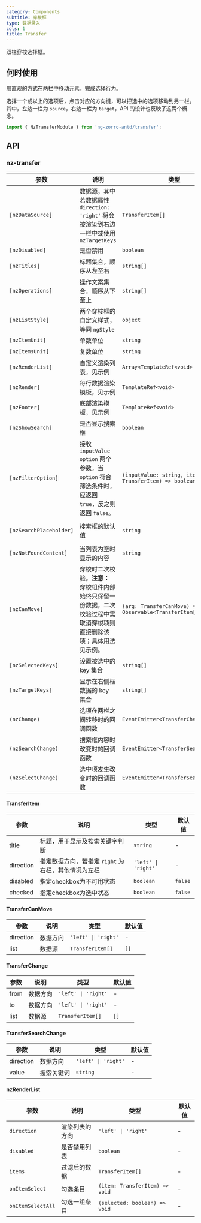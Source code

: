 ```yaml
---
category: Components
subtitle: 穿梭框
type: 数据录入
cols: 1
title: Transfer
---
```


双栏穿梭选择框。

## 何时使用

用直观的方式在两栏中移动元素，完成选择行为。

选择一个或以上的选项后，点击对应的方向键，可以把选中的选项移动到另一栏。
其中，左边一栏为 `source`，右边一栏为 `target`，API 的设计也反映了这两个概念。

```ts
import { NzTransferModule } from 'ng-zorro-antd/transfer';
```

## API

### nz-transfer

| 参数 | 说明 | 类型 | 默认值 |
| --- | --- | --- | --- |
| `[nzDataSource]` | 数据源，其中若数据属性 `direction: 'right'` 将会被渲染到右边一栏中或使用 `nzTargetKeys` | `TransferItem[]` | `[]` |
| `[nzDisabled]` | 是否禁用 | `boolean` | `false` |
| `[nzTitles]` | 标题集合，顺序从左至右 | `string[]` | `['', '']` |
| `[nzOperations]` | 操作文案集合，顺序从下至上 | `string[]` | `['', '']` |
| `[nzListStyle]` | 两个穿梭框的自定义样式，等同 `ngStyle` | `object` | - |
| `[nzItemUnit]` | 单数单位 | `string` | `'项目'` |
| `[nzItemsUnit]` | 复数单位 | `string` | `'项目'` |
| `[nzRenderList]` | 自定义渲染列表，见示例 | `Array<TemplateRef<void> \| null>` | `[null, null]` |
| `[nzRender]` | 每行数据渲染模板，见示例 | `TemplateRef<void>` | - |
| `[nzFooter]` | 底部渲染模板，见示例 | `TemplateRef<void>` | - |
| `[nzShowSearch]` | 是否显示搜索框 | `boolean` | `false` |
| `[nzFilterOption]` | 接收 `inputValue` `option` 两个参数，当 `option` 符合筛选条件时，应返回 `true`，反之则返回 `false`。 | `(inputValue: string, item: TransferItem) => boolean` | - |
| `[nzSearchPlaceholder]` | 搜索框的默认值 | `string` | `'请输入搜索内容'` |
| `[nzNotFoundContent]` | 当列表为空时显示的内容 | `string` | `'列表为空'` |
| `[nzCanMove]` | 穿梭时二次校验。**注意：** 穿梭组件内部始终只保留一份数据，二次校验过程中需取消穿梭项则直接删除该项；具体用法见示例。 | `(arg: TransferCanMove) => Observable<TransferItem[]>` | - |
| `[nzSelectedKeys]` | 设置被选中的 key 集合 | `string[]` | - |
| `[nzTargetKeys]` | 显示在右侧框数据的 key 集合 | `string[]` | - |
| `(nzChange)` | 选项在两栏之间转移时的回调函数 | `EventEmitter<TransferChange>` | - |
| `(nzSearchChange)` | 搜索框内容时改变时的回调函数 | `EventEmitter<TransferSearchChange>` | - |
| `(nzSelectChange)` | 选中项发生改变时的回调函数 | `EventEmitter<TransferSearchChange>` | - |

#### TransferItem

| 参数 | 说明 | 类型 | 默认值 |
| --- | --- | --- | --- |
| title | 标题，用于显示及搜索关键字判断 | `string` | - |
| direction | 指定数据方向，若指定 `right` 为右栏，其他情况为左栏 | `'left' \| 'right'` | - |
| disabled | 指定checkbox为不可用状态 | `boolean` | `false` |
| checked | 指定checkbox为选中状态 | `boolean` | `false` |

#### TransferCanMove

| 参数 | 说明 | 类型 | 默认值 |
| --- | --- | --- | --- |
| direction | 数据方向 | `'left' \| 'right'` | - |
| list | 数据源 | `TransferItem[]` | `[]` |

#### TransferChange

| 参数 | 说明 | 类型 | 默认值 |
| --- | --- | --- | --- |
| from | 数据方向 | `'left' \| 'right'` | - |
| to | 数据方向 | `'left' \| 'right'` | - |
| list | 数据源 | `TransferItem[]` | `[]` |

#### TransferSearchChange

| 参数 | 说明 | 类型 | 默认值 |
| --- | --- | --- | --- |
| direction | 数据方向 | `'left' \| 'right'` | - |
| value | 搜索关键词 | `string` | - |

#### nzRenderList

| 参数 | 说明 | 类型 | 默认值 |
| --- | --- | --- | --- |
| `direction`       | 渲染列表的方向   | `'left' \| 'right'` | - |
| `disabled`        |  是否禁用列表  | `boolean` | - |
| `items`   | 过滤后的数据  | `TransferItem[]`   | - |
| `onItemSelect`    | 勾选条目  | `(item: TransferItem) => void` | - |
| `onItemSelectAll` | 勾选一组条目 | `(selected: boolean) => void` | - |
